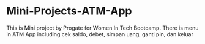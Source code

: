 # Mini-Projects-ATM-App
This is Mini project by Progate for Women In Tech Bootcamp. There is menu in ATM App including cek saldo, debet, simpan uang, ganti pin, dan keluar
